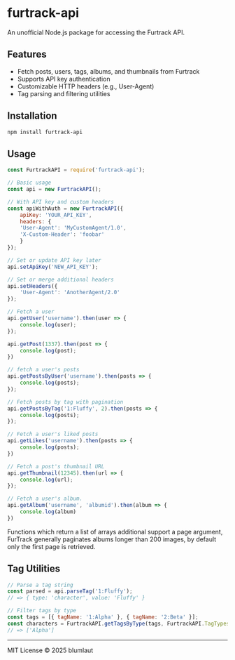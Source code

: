 # furtrack-api

An unofficial Node.js package for accessing the Furtrack API.


## Features

- Fetch posts, users, tags, albums, and thumbnails from Furtrack
- Supports API key authentication
- Customizable HTTP headers (e.g., User-Agent)
- Tag parsing and filtering utilities

## Installation

```sh
npm install furtrack-api
```

## Usage

```js
const FurtrackAPI = require('furtrack-api');

// Basic usage
const api = new FurtrackAPI();

// With API key and custom headers
const apiWithAuth = new FurtrackAPI({
	apiKey: 'YOUR_API_KEY',
	headers: {
	'User-Agent': 'MyCustomAgent/1.0',
	'X-Custom-Header': 'foobar'
	}
});

// Set or update API key later
api.setApiKey('NEW_API_KEY');

// Set or merge additional headers
api.setHeaders({
	'User-Agent': 'AnotherAgent/2.0'
});

// Fetch a user
api.getUser('username').then(user => {
	console.log(user);
});

api.getPost(1337).then(post => {
	console.log(post);
})

// fetch a user's posts
api.getPostsByUser('username').then(posts => {
	console.log(posts);
});

// Fetch posts by tag with pagination
api.getPostsByTag('1:Fluffy', 2).then(posts => {
	console.log(posts);
});

// Fetch a user's liked posts
api.getLikes('username').then(posts => {
	console.log(posts);
})

// Fetch a post's thumbnail URL
api.getThumbnail(12345).then(url => {
	console.log(url);
});

// Fetch a user's album.
api.getAlbum('username', 'albumid').then(album => {
	console.log(album)
})

```

Functions which return a list of arrays additional support a page argument, FurTrack generally paginates albums longer than 200 images, by default only the first page is retrieved.

## Tag Utilities

```js
// Parse a tag string
const parsed = api.parseTag('1:Fluffy');
// => { type: 'character', value: 'Fluffy' }

// Filter tags by type
const tags = [{ tagName: '1:Alpha' }, { tagName: '2:Beta' }];
const characters = FurtrackAPI.getTagsByType(tags, FurtrackAPI.TagTypes.Character);
// => ['Alpha']
```

---

MIT License © 2025 blumlaut